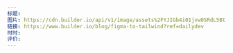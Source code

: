 ```yaml
---
标题: 
图片: https://cdn.builder.io/api/v1/image/assets%2FYJIGb4i01jvw0SRdL5Bt%2Fda01aec5c9f1493eb32a49c6f8c89b47
链接: https://www.builder.io/blog/figma-to-tailwind?ref=dailydev
时时: 
评价:
---
```



